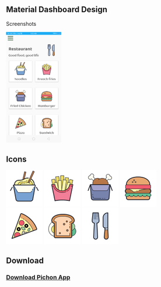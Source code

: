 <h2>Material Dashboard Design</h2>


Screenshots

<img src="dashboard-design.png" height="30%" width="30%"/>   

<h2> Icons </h2>

<img src="icons/chinese_noodle_100px.png"> <img src="icons/french_fries_100px.png"> <img src="icons/fried_chicken_100px.png"> <img src="icons/hamburger_100px.png"> <img src="icons/pizza_100px.png"> <img src="icons/sandwich_100px.png"> <img src="icons/restaurant_100px.png"> 


<h2> Download </h2>

<h3> <a href="https://icons8.com/app"> Download Pichon App </a> </h3>
